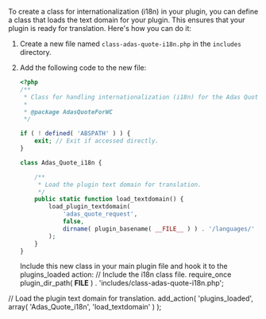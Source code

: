 To create a class for internationalization (i18n) in your plugin, you can define a class that loads the text domain for your plugin. This ensures that your plugin is ready for translation. Here's how you can do it:

1. Create a new file named `class-adas-quote-i18n.php` in the `includes` directory.
2. Add the following code to the new file:

   ```php
   <?php
   /**
    * Class for handling internationalization (i18n) for the Adas Quote for WC plugin.
    *
    * @package AdasQuoteForWC
    */

   if ( ! defined( 'ABSPATH' ) ) {
       exit; // Exit if accessed directly.
   }

   class Adas_Quote_i18n {

       /**
        * Load the plugin text domain for translation.
        */
       public static function load_textdomain() {
           load_plugin_textdomain(
               'adas_quote_request',
               false,
               dirname( plugin_basename( __FILE__ ) ) . '/languages/'
           );
       }
   }

   ```
   Include this new class in your main plugin file and hook it to the plugins_loaded action:
   // Include the i18n class file.
require_once plugin_dir_path( __FILE__ ) . 'includes/class-adas-quote-i18n.php';

// Load the plugin text domain for translation.
add_action( 'plugins_loaded', array( 'Adas_Quote_i18n', 'load_textdomain' ) );
